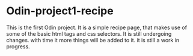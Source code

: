 # Odin-project1-recipe
This is the first Odin project.
It is a simple recipe page, that makes use of some of the basic html tags and css selectors.
It is still undergoing changes.
with time it more things will be added to it.
it is still a work in progress.
